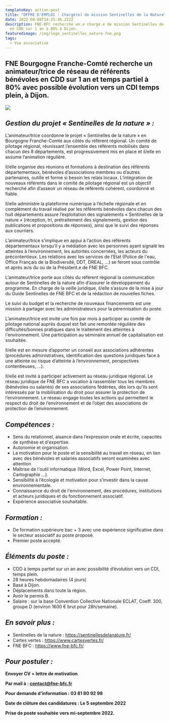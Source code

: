 ```yaml
---
templateKey: action-post
title: "OFFRE D'EMPLOI : Chargé(e) de mission Sentinelles de la Nature"
date: 2022-08-08T14:25:46.222Z
description: FNE-BFC recherche un.e chargé.e de mission Sentinelles de la Nature
  en CDD sur 1 an à 80% à Dijon.
featuredimage: /img/logo_sentinelles_nature-fne.png
tags:
  - Vie associative
---
```

## **FNE Bourgogne Franche-Comté recherche un animateur/trice de réseau de référents bénévoles en CDD sur 1 an et temps partiel à 80% avec possible évolution vers un CDI temps plein, à Dijon.**

![](/img/logo_sentinelles_nature-fne.png?nf_resize=fit&w=400#center)

## *Gestion du projet « Sentinelles de la nature » :*

L’animateur/trice coordonne le projet « Sentinelles de la nature » en Bourgogne Franche-Comté aux côtés du référent régional. Un comité de pilotage régional, réunissant l’ensemble des référents mobilisés dans chacun des 8 départements, est progressivement mis en place et il/elle en assume l’animation régulière.

Il/elle organise des réunions et formations à destination des référents départementaux, bénévoles d’associations membres ou d’autres partenaires, outille et forme si besoin les relais locaux. L’intégration de nouveaux référents dans le comité de pilotage régional est un objectif recherché afin d’asseoir un réseau de référents cohérent, coordonné et fiable.

Il/elle administre la plateforme numérique à l’échelle régionale et en complément du travail réalisé par les référents bénévoles dans chacun des huit départements assure l’exploitation des signalements « Sentinelles de la nature » (réception, tri, prétraitement des signalements, gestion des publications et propositions de réponses), ainsi que le suivi des réponses aux courriers.

L’animateur/trice s’implique en appui à l’action des référents départementaux lorsqu’il y a médiation avec les personnes ayant signalé les atteintes à l’environnement, les autorités concernées, les acteurs du précontentieux. Les relations avec les services de l’Etat (Police de l'eau, Office Français de la Biodiversité, DDT, DREAL, …) se feront sous contrôle et après avis du ou de la Président.e de FNE BFC.

L’animateur/trice porte aux côtés du référent régional la communication autour de Sentinelles de la nature afin d’assurer le développement du programme. En charge de la veille juridique, il/elle s’assure de la mise à jour du Guide Sentinelles de FNE BFC et de la rédaction de nouvelles fiches.

Le suivi du budget et la recherche de nouveaux financements est une mission à partager avec les administrateurs pour la pérennisation du poste.

L’animateur/trice est invité une fois par mois à participer au comité de pilotage national auprès duquel est fait une remontée régulière des difficultés/bonnes pratiques dans le traitement des atteintes à l'environnement. Une participation au séminaire annuel de capitalisation est souhaitée.

Il/elle est en mesure d’apporter un conseil aux associations adhérentes (procédures administratives, identification des questions juridiques face à une atteinte ou risque d’atteinte à l’environnement, perspectives contentieuses, ...).

Il/elle est invité à participer activement au réseau juridique régional. Le réseau juridique de FNE BFC a vocation à rassembler tous les membres (bénévoles ou salariés) de ses associations fédérées, dès lors qu’ils sont intéressés par la mobilisation du droit pour assurer la protection de l’environnement. Le réseau engage toutes les actions qui permettent le respect du droit de l’environnement et de l’objet des associations de protection de l’environnement.

## *Compétences :*

* Sens du relationnel, aisance dans l’expression orale et écrite, capacités de synthèse et d'expertise.
* Autonomie et organisation.
* La motivation pour le poste et la sensibilité au travail en réseau, en lien avec des bénévoles et salariés associatifs seront examinées avec attention
* Maîtrise de l'outil informatique (Word, Excel, Power Point, Internet, Cartographie …).
* Sensibilité à l’écologie et motivation pour s’investir dans la cause environnementale.
* Connaissance du droit de l'environnement, des procédures, institutions et acteurs juridiques et du fonctionnement associatif.
* Expérience associative souhaitable.

## *Formation :*

* De formation supérieure bac + 3 avec une expérience significative dans le secteur associatif au poste proposé.
* Premier poste accepté.

## *Éléments du poste :*

* CDD à temps partiel sur un an avec possibilité d’évolution vers un CDI, temps plein.
* 28 heures hebdomadaires (4 jours)
* Basé à Dijon.
* Déplacements dans toute la région.
* Avoir le permis B.
* Salaire : sur la base Convention Collective Nationale ECLAT, Coeff. 300, groupe D (environ 1600 € brut pour 28h/semaine).

## *En savoir plus :*

* Sentinelles de la nature : <https://sentinellesdelanature.fr/>
* Cartes vertes : <https://www.cartesvertes.fr/>
* FNE BFC : <https://www.fne-bfc.fr/>

## *Pour postuler :*

**Envoyer CV + lettre de motivation**

**Par mail à : [contact@fne-bfc.fr](mailto:contact@fne-bfc.fr)** 

**Pour demande d’information : 03 81 80 92 98**

**Date de clôture des candidatures : Le 5 septembre 2022**

**Prise de poste souhaitée vers mi-septembre 2022.**

<!--EndFragment-->